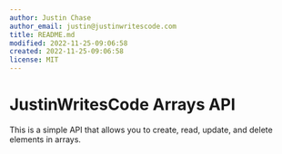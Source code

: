 ```yaml
---
author: Justin Chase
author_email: justin@justinwritescode.com
title: README.md
modified: 2022-11-25-09:06:58
created: 2022-11-25-09:06:58
license: MIT
---
```


# JustinWritesCode Arrays API

This is a simple API that allows you to create, read, update, and delete elements in arrays.
